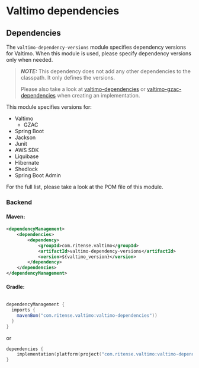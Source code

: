 # Valtimo dependencies

## Dependencies

The `valtimo-dependency-versions` module specifies dependency versions for Valtimo.
When this module is used, please specify dependency versions only when needed. 

> **_NOTE:_** This dependency does not add any other dependencies to the classpath. It only defines the versions.
> 
> Please also take a look at [valtimo-dependencies](valtimo-dependencies.md) or [valtimo-gzac-dependencies](../zgw/valtimo-gzac-dependencies.md) when creating an implementation.

This module specifies versions for:
- Valtimo 
  - GZAC
- Spring Boot
- Jackson
- Junit
- AWS SDK
- Liquibase
- Hibernate
- Shedlock
- Spring Boot Admin

For the full list, please take a look at the POM file of this module.

### Backend

#### Maven:
```xml
<dependencyManagement>
    <dependencies>
        <dependency>
            <groupId>com.ritense.valtimo</groupId>
            <artifactId>valtimo-dependency-versions</artifactId>
            <version>${valtimo_version}</version>
        </dependency>
    </dependencies>
</dependencyManagement>
```

#### Gradle:
```groovy

dependencyManagement {
  imports {
    mavenBom("com.ritense.valtimo:valtimo-dependencies"))
  }
}
```
or
```kotlin
dependencies {
    implementation(platform(project("com.ritense.valtimo:valtimo-dependencies"))))
}
```
